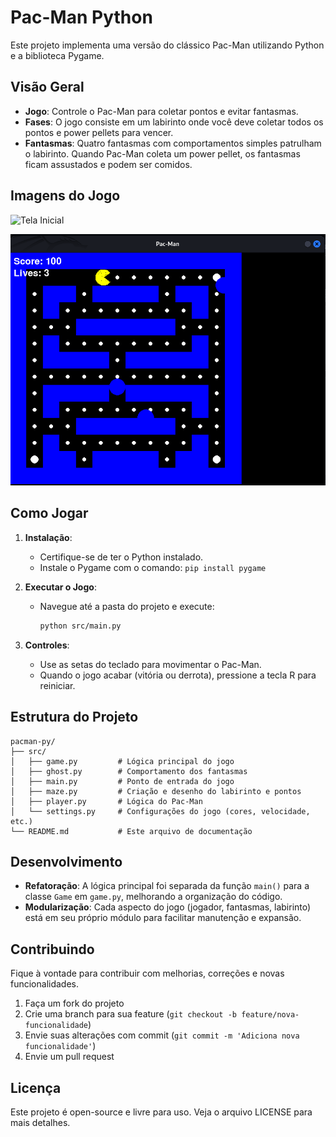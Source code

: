 # Pac-Man Python

Este projeto implementa uma versão do clássico Pac-Man utilizando Python e a biblioteca Pygame.

## Visão Geral

- **Jogo**: Controle o Pac-Man para coletar pontos e evitar fantasmas.
- **Fases**: O jogo consiste em um labirinto onde você deve coletar todos os pontos e power pellets para vencer.
- **Fantasmas**: Quatro fantasmas com comportamentos simples patrulham o labirinto. Quando Pac-Man coleta um power pellet, os fantasmas ficam assustados e podem ser comidos.

## Imagens do Jogo

![Tela Inicial](/assets/2.2025-02-24%2020-45-30.png.png)

![Durante o Jogo](/assets/1.2025-02-24%2020-44-59.png)

## Como Jogar

1. **Instalação**: 
   - Certifique-se de ter o Python instalado.
   - Instale o Pygame com o comando: `pip install pygame`

2. **Executar o Jogo**:
   - Navegue até a pasta do projeto e execute:
     ```bash
     python src/main.py
     ```

3. **Controles**:
   - Use as setas do teclado para movimentar o Pac-Man.
   - Quando o jogo acabar (vitória ou derrota), pressione a tecla R para reiniciar.

## Estrutura do Projeto

```
pacman-py/
├── src/
│   ├── game.py         # Lógica principal do jogo
│   ├── ghost.py        # Comportamento dos fantasmas
│   ├── main.py         # Ponto de entrada do jogo
│   ├── maze.py         # Criação e desenho do labirinto e pontos
│   ├── player.py       # Lógica do Pac-Man
│   └── settings.py     # Configurações do jogo (cores, velocidade, etc.)
└── README.md           # Este arquivo de documentação
```

## Desenvolvimento

- **Refatoração**: A lógica principal foi separada da função `main()` para a classe `Game` em `game.py`, melhorando a organização do código.
- **Modularização**: Cada aspecto do jogo (jogador, fantasmas, labirinto) está em seu próprio módulo para facilitar manutenção e expansão.

## Contribuindo

Fique à vontade para contribuir com melhorias, correções e novas funcionalidades.

1. Faça um fork do projeto
2. Crie uma branch para sua feature (`git checkout -b feature/nova-funcionalidade`)
3. Envie suas alterações com commit (`git commit -m 'Adiciona nova funcionalidade'`)
4. Envie um pull request

## Licença

Este projeto é open-source e livre para uso. Veja o arquivo LICENSE para mais detalhes.
